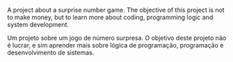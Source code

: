 A project about a surprise number game. The objective of this project is not to make money, but to learn more about coding, programming logic and system development.

Um projeto sobre um jogo de número surpresa. O objetivo deste projeto não é lucrar, e sim aprender mais sobre lógica de programação, programação e desenvolvimento de sistemas.
